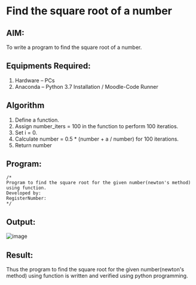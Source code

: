 # Find the square root of a number

## AIM:
To write a program to find the square root of a number.

## Equipments Required:
1. Hardware – PCs
2. Anaconda – Python 3.7 Installation / Moodle-Code Runner

## Algorithm
1. Define a function.
2. Assign number_iters = 100 in the function to perform 100 iteratios.
3. Set i = 0.
4. Calculate  number = 0.5 * (number + a / number) for 100 iterations.
5. Return number

## Program:
```
/*
Program to find the square root for the given number(newton's method) using function.
Developed by: 
RegisterNumber:  
*/
```

## Output:


![image](https://user-images.githubusercontent.com/118679646/215083181-2cd2ef0b-30a8-46c2-8a6d-f5e00a73e812.png)





## Result:
Thus the program to find the square root for the given number(newton's method) using function is written and verified using python programming.
